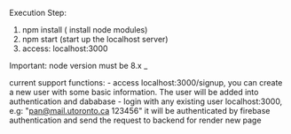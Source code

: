 Execution Step:
1. npm install ( install node modules)
2. npm start (start up the localhost server)
3. access: localhost:3000

Important: node version must be 8.x
_

current support functions:
	- access localhost:3000/signup, you can create a new user with some basic information. The user will be added into authentication and dababase
	- login with any existing user localhost:3000, e.g: "pan@mail.utoronto.ca 123456" it will be authenticated by firebase authentication and send the request to backend for render new page

